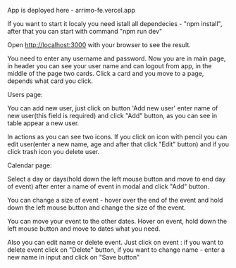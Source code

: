 App is deployed here - arrimo-fe.vercel.app


If you want to start it localy you need istall all dependecies - "npm install", after that you can start with command "npm run dev"


Open [http://localhost:3000](http://localhost:3000) with your browser to see the result.


You need to enter any username and password. Now you are in main page, in header you can see your user name and can logout from app, in the middle of the page 
two cards. Click a card and you move to a page, depends what card you click.


Users page: 


You can add new user, just click on button 'Add new user' enter name of new user(this field is required) and click "Add" button, as you can see in table appear a new
user.


In actions as you can see two icons. If you click on icon with pencil you can edit user(enter a new name, age and after that click "Edit" button) and if you click trash icon you delete user.


Calendar page: 


Select a day or days(hold down the left mouse button and move to end day of event) after enter a name of event in modal and click "Add" button.


You can change a size of event - hover over the end of the event and hold down the left mouse button and change the size of the event.


You can move your event to the other dates. Hover on event, hold down the left mouse button and move to dates what you need.


Also you can edit name or delete event. Just click on event : if you want to delete event click on "Delete" button, if you want to change name - enter a new name in input and click on "Save button"
